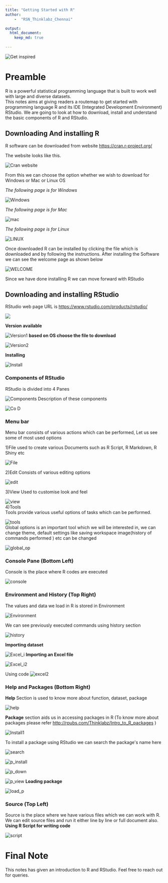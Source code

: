 ```yaml
---
title: "Getting Started with R"
author:    
    -  "RSN_Thinklabz_Chennai"

output:
  html_document:
    keep_md: true
    
---
```









![ Get inspired](https://user-images.githubusercontent.com/92445009/145365296-540f23e2-4344-4e46-9e82-ace0532325c2.jpg)


# Preamble 
R is a powerful statistical programming language that is built to work well with large and diverse datasets.   
This notes aims at giving readers a routemap to get started with programming language R and its IDE (Integrated Development Environment) RStudio. We are going to look at how to download, install and understand the basic components of R and RStudio.
 
 
## Downloading And installing R
R software can be downloaded from website  https://cran.r-project.org/
   
The website looks like this. 

![ **Cran website**](https://user-images.githubusercontent.com/92445009/145388643-071f666c-7aae-4cf9-b817-09ae6ee17e31.png)

 
   
From this we can  choose the option whether we wish to download for Windows or Mac or Linux OS

*The following page is for Windows*

 ![ **Windows**](https://user-images.githubusercontent.com/92445009/145388743-5b42f731-9265-4536-b23c-1d615a4403e7.png)
   
   
*The following page is for Mac* 

 ![ **mac** ](https://user-images.githubusercontent.com/92445009/145391417-14caaf88-36c5-4471-9f99-a129fe4d5a66.png)
    
        
*The following page is for Linux*  

 ![ **LINUX** ](https://user-images.githubusercontent.com/92445009/145391522-06d008b5-3f12-4274-8570-58e9b00c70c3.png)
    
    
Once downloaded R can be installed by clicking the file which is downloaded and by following the instructions. After installing the Software we can see the welcome page as shown below

![ **WELCOME** ](https://user-images.githubusercontent.com/92445009/145391708-fac5a951-2e99-4993-97ad-8ff4ab9ae795.png)
    
Since we have done installing R we can move forward with RStudio

## Downloading and installing RStudio

RStudio web page URL is https://www.rstudio.com/products/rstudio/ 


![ ](https://user-images.githubusercontent.com/92445009/145392064-c99cdbd5-25af-4363-84a2-0216c1bf1b12.png)

**Version available**


![Version1](https://user-images.githubusercontent.com/92445009/145392153-3597f731-63e3-4954-b3f0-2289570f386e.png)
**based on OS choose the file to download**


![Version2](https://user-images.githubusercontent.com/92445009/145392168-647eefd9-3a05-45c0-bfd3-20457965d444.png)

**Installing**

![Install](https://user-images.githubusercontent.com/92445009/145392632-8b8ff514-5cdc-437a-b4da-d69267fa8b3a.png)

### Components of RStudio   
RStudio is divided into 4 Panes

![Components](https://user-images.githubusercontent.com/92445009/145394433-15934add-45da-4ecc-943b-447eab45b00b.png)
Description of these components


![Co D](https://user-images.githubusercontent.com/92445009/145394526-da06d306-5ef7-432d-b236-ae766fb7021b.png)


### Menu bar
Menu bar consists of various actions which can be performed, Let us see some of most used options
   
   1)File
   used to create various Documents such as R Script, R Markdown, R Shiny etc
   
![File](https://user-images.githubusercontent.com/92445009/145394588-fccb20c2-6837-4e06-8b33-2657b70fb844.png)
   
   2)Edit
   Consists of various editing options


![edit](https://user-images.githubusercontent.com/92445009/145394646-816031bb-8ba6-40d9-a0d1-b72c5a2308d5.png)


   3)View
   Used to customise look and feel


![view](https://user-images.githubusercontent.com/92445009/145394712-e9bc4a08-f2f9-4a1d-9f9d-7fbf148a70a4.png)   
   4)Tools    
   Tools provide various useful options of tasks which can be performed.   

![tools](https://user-images.githubusercontent.com/92445009/145395126-0bcf9185-26e8-4814-a4da-544fc3477f3e.png)   
   Global options is an important tool which we will be interested in, we can change theme, default settings like saving workspace image(history of commands performed ) etc can be changed 
   

![global_op](https://user-images.githubusercontent.com/92445009/145395215-9cace1ed-c509-43de-8978-adc2df6c4487.png)

### Console Pane (Bottom Left)
Console is the place where R codes are executed 

![console](https://user-images.githubusercontent.com/92445009/145395281-0ce79d99-489f-45d1-b273-1a4a836664c9.png)



### Environment and History (Top Right)

The values and data we load in R is stored in Environment

 
![Environment](https://user-images.githubusercontent.com/92445009/145396975-69ebf050-66d4-4435-983e-5184ab15984d.png)

We can see previously executed commands using history section
 
![history](https://user-images.githubusercontent.com/92445009/145397682-ce065505-3a4b-41c6-a434-ae17031998db.png)

**Importing dataset**

 
![Excel_i](https://user-images.githubusercontent.com/92445009/145397729-e36cfddf-6846-4675-95c9-7e7fbdc64f90.png)
**Importing an Excel file**


![Excel_i2](https://user-images.githubusercontent.com/92445009/145397780-02f88134-63de-41db-887c-4e2bf6bd82ba.png)


Using code
![excel2](https://user-images.githubusercontent.com/92445009/145397814-d7cee39d-999c-477d-ad0c-bed231744076.png)



### Help and Packages (Bottom Right) 

**Help** Section is used to know more about function, dataset, package

![help](https://user-images.githubusercontent.com/92445009/145397972-3ccea0d7-0730-4e84-9ba8-ff149c6c2ecd.png)

**Package** section aids us in accessing packages in R (To know more about packages please refer http://rpubs.com/Thinklabz/Intro_to_R_packages )


![Install1](https://user-images.githubusercontent.com/92445009/145398071-6a5ab533-bad5-471d-a521-61c10a9a356a.png)

To install a package using RStudio we can search the package's name here


![search](https://user-images.githubusercontent.com/92445009/145398172-11aa13f5-2029-45aa-9b8b-e0a5f583bb3a.png)


![p_install](https://user-images.githubusercontent.com/92445009/145398231-cc3d1532-fc49-42fc-a394-d7dcfdfed226.png)
 
![p_down](https://user-images.githubusercontent.com/92445009/145398358-8a5eec85-0bf2-46a0-abb9-92202ab3e751.png)

 
![p_view](https://user-images.githubusercontent.com/92445009/145398296-15098ce2-d995-4bef-956f-25d9cb56da29.png)
**Loading package**

![load_p](https://user-images.githubusercontent.com/92445009/145398431-b9053ebb-1080-4a18-9a52-70196d6b065e.png)



### Source (Top Left)
Source is the place where we have various files which we can work with R. We can edit source files and run it either line by line or full document also.  
**Using R Script for writing code**


![script](https://user-images.githubusercontent.com/92445009/145398488-df85d06b-c522-46a1-9646-594f4b90c99c.png)

# Final Note
This notes has given an introduction to R and RStudio. Feel free to reach out for queries.


